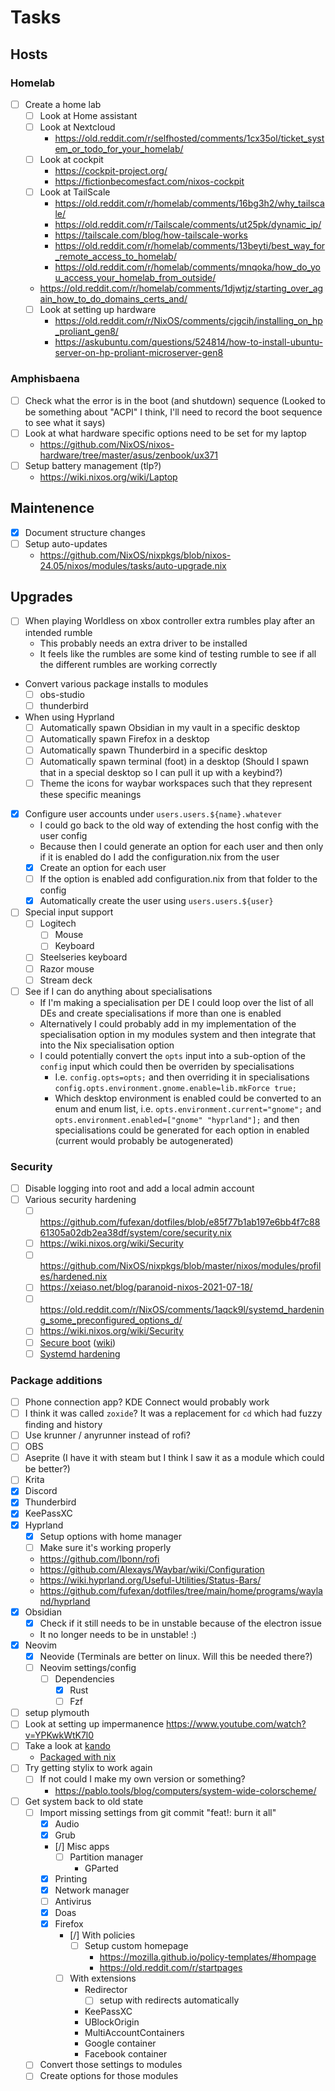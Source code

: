 # Tasks

## Hosts

### Homelab

- [ ] Create a home lab
  - [ ] Look at Home assistant
  - [ ] Look at Nextcloud
    - https://old.reddit.com/r/selfhosted/comments/1cx35ol/ticket_system_or_todo_for_your_homelab/
  - [ ] Look at cockpit
    - https://cockpit-project.org/
    - https://fictionbecomesfact.com/nixos-cockpit
  - [ ] Look at TailScale
    - https://old.reddit.com/r/homelab/comments/16bg3h2/why_tailscale/
    - https://old.reddit.com/r/Tailscale/comments/ut25pk/dynamic_ip/
    - https://tailscale.com/blog/how-tailscale-works
    - https://old.reddit.com/r/homelab/comments/13beyti/best_way_for_remote_access_to_homelab/
    - https://old.reddit.com/r/homelab/comments/mnqoka/how_do_you_access_your_homelab_from_outside/
  - https://old.reddit.com/r/homelab/comments/1djwtjz/starting_over_again_how_to_do_domains_certs_and/
  - [ ] Look at setting up hardware
    - https://old.reddit.com/r/NixOS/comments/cjgcih/installing_on_hp_proliant_gen8/
    - https://askubuntu.com/questions/524814/how-to-install-ubuntu-server-on-hp-proliant-microserver-gen8

### Amphisbaena

- [ ] Check what the error is in the boot (and shutdown) sequence (Looked to be something about "ACPI" I think, I'll need to record the boot sequence to see what it says)
- [ ] Look at what hardware specific options need to be set for my laptop
  - https://github.com/NixOS/nixos-hardware/tree/master/asus/zenbook/ux371
- [ ] Setup battery management (tlp?)
  - https://wiki.nixos.org/wiki/Laptop

## Maintenence

- [x] Document structure changes
- [ ] Setup auto-updates
  - https://github.com/NixOS/nixpkgs/blob/nixos-24.05/nixos/modules/tasks/auto-upgrade.nix

## Upgrades

- [ ] When playing Worldless on xbox controller extra rumbles play after an intended rumble
  - This probably needs an extra driver to be installed
  - It feels like the rumbles are some kind of testing rumble to see if all the different rumbles are working correctly
- Convert various package installs to modules
  - [ ] obs-studio
  - [ ] thunderbird
- When using Hyprland
  - [ ] Automatically spawn Obsidian in my vault in a specific desktop
  - [ ] Automatically spawn Firefox in a desktop
  - [ ] Automatically spawn Thunderbird in a specific desktop
  - [ ] Automatically spawn terminal (foot) in a desktop (Should I spawn that in a special desktop so I can pull it up with a keybind?)
  - [ ] Theme the icons for waybar workspaces such that they represent these specific meanings
- [x] Configure user accounts under `users.users.${name}.whatever`
  - I could go back to the old way of extending the host config with the user config
  - Because then I could generate an option for each user and then only if it is enabled do I add the configuration.nix from the user
  - [x] Create an option for each user
  - [ ] If the option is enabled add configuration.nix from that folder to the config
  - [x] Automatically create the user using `users.users.${user}`
- [ ] Special input support
  - [ ] Logitech
    - [ ] Mouse
    - [ ] Keyboard
  - [ ] Steelseries keyboard
  - [ ] Razor mouse
  - [ ] Stream deck
- [ ] See if I can do anything about specialisations
  - If I'm making a specialisation per DE I could loop over the list of all DEs and create specialisations if more than one is enabled
  - Alternatively I could probably add in my implementation of the specialisation option in my modules system and then integrate that into the Nix specialisation option
  - I could potentially convert the `opts` input into a sub-option of the `config` input which could then be overriden by specialisations
    - I.e. `config.opts=opts;` and then overriding it in specialisations `config.opts.environment.gnome.enable=lib.mkForce true;`
    - Which desktop environment is enabled could be converted to an enum and enum list, i.e. `opts.environment.current="gnome";` and `opts.environment.enabled=["gnome" "hyprland"];` and then specialisations could be generated for each option in enabled (current would probably be autogenerated)

### Security

- [ ] Disable logging into root and add a local admin account
- [ ] Various security hardening
  - [ ] https://github.com/fufexan/dotfiles/blob/e85f77b1ab197e6bb4f7c8861305a02db2ea38df/system/core/security.nix
  - [ ] https://wiki.nixos.org/wiki/Security
  - [ ] https://github.com/NixOS/nixpkgs/blob/master/nixos/modules/profiles/hardened.nix
  - [ ] https://xeiaso.net/blog/paranoid-nixos-2021-07-18/
  - [ ] https://old.reddit.com/r/NixOS/comments/1aqck9l/systemd_hardening_some_preconfigured_options_d/
  - [ ] https://wiki.nixos.org/wiki/Security
  - [ ] [Secure boot](https://github.com/nix-community/lanzaboote) ([wiki](https://wiki.nixos.org/wiki/Secure_Boot))
  - [ ] [Systemd hardening](https://wiki.nixos.org/wiki/Systemd/Hardening)

### Package additions

- [ ] Phone connection app? KDE Connect would probably work
- [ ] I think it was called `zoxide`? It was a replacement for `cd` which had fuzzy finding and history
- [ ] Use krunner / anyrunner instead of rofi?
- [ ] OBS
- [ ] Aseprite (I have it with steam but I think I saw it as a module which could be better?)
- [ ] Krita
- [x] Discord
- [x] Thunderbird
- [x] KeePassXC
- [x] Hyprland
  - [x] Setup options with home manager
  - [ ] Make sure it's working properly
  - https://github.com/lbonn/rofi
  - https://github.com/Alexays/Waybar/wiki/Configuration
  - https://wiki.hyprland.org/Useful-Utilities/Status-Bars/
  - https://github.com/fufexan/dotfiles/tree/main/home/programs/wayland/hyprland
- [x] Obsidian
  - [x] Check if it still needs to be in unstable because of the electron issue
  - It no longer needs to be in unstable! :)
- [x] Neovim
  - [x] Neovide (Terminals are better on linux. Will this be needed there?)
  - [ ] Neovim settings/config
    - [ ] Dependencies
      - [x] Rust
      - [ ] Fzf
- [ ] setup plymouth
- [ ] Look at setting up impermanence https://www.youtube.com/watch?v=YPKwkWtK7l0
- [ ] Take a look at [kando](https://github.com/kando-menu/kando)
  - [Packaged with nix](https://github.com/Zhaith-Izaliel/zhaith-nixos-configuration/blob/3d0869bc845759fa510c7f21595f14dff3b06a0c/packages/kando.nix#L10)
- [ ] Try getting stylix to work again
  - [ ] If not could I make my own version or something?
    - https://pablo.tools/blog/computers/system-wide-colorscheme/
- [ ] Get system back to old state
  - [ ] Import missing settings from git commit "feat!: burn it all"
    - [x] Audio
    - [x] Grub
    - [/] Misc apps
      - [ ] Partition manager
        - GParted
    - [x] Printing
    - [x] Network manager
    - [ ] Antivirus
    - [x] Doas
    - [x] Firefox
      - [/] With policies
        - [ ] Setup custom homepage
          - https://mozilla.github.io/policy-templates/#hompage
          - https://old.reddit.com/r/startpages
      - [ ] With extensions
        - Redirector
          - [ ] setup with redirects automatically
        - KeePassXC
        - UBlockOrigin
        - MultiAccountContainers
        - Google container
        - Facebook container
  - [ ] Convert those settings to modules
  - [ ] Create options for those modules
